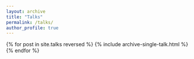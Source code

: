 ```yaml
---
layout: archive
title: "Talks"
permalink: /talks/
author_profile: true
---
```



{% for post in site.talks reversed %}
  {% include archive-single-talk.html %}
{% endfor %}
